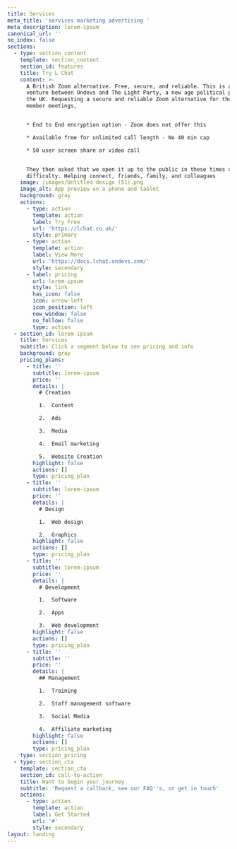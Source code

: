 ```yaml
---
title: Services
meta_title: 'services marketing advertising '
meta_description: lorem-ipsum
canonical_url: ''
no_index: false
sections:
  - type: section_content
    template: section_content
    section_id: features
    title: Try L Chat
    content: >-
      A British Zoom alternative. Free, secure, and reliable. This is a joint
      venture between Ondevs and The Light Party, a new age political party for
      the UK. Requesting a secure and reliable Zoom alternative for their party
      member meetings, 


      * End to End encryption option - Zoom does not offer this

      * Available free for unlimited call length - No 40 min cap

      * 50 user screen share or video call


      They then asked that we open it up to the public in these times of
      difficulty. Helping connect, friends, family, and colleagues
    image: /images/Untitled design (51).png
    image_alt: App preview on a phone and tablet
    background: gray
    actions:
      - type: action
        template: action
        label: Try Free
        url: 'https://lchat.co.uk/'
        style: primary
      - type: action
        template: action
        label: View More
        url: 'https://docs.lchat.ondevs.com/'
        style: secondary
      - label: pricing
        url: lorem-ipsum
        style: link
        has_icon: false
        icon: arrow-left
        icon_position: left
        new_window: false
        no_follow: false
        type: action
  - section_id: lorem-ipsum
    title: Services
    subtitle: Click a segment below to see pricing and info
    background: gray
    pricing_plans:
      - title: ''
        subtitle: lorem-ipsum
        price: ''
        details: |
          # Creation

          1.  Content

          2.  Ads

          3.  Media

          4.  Email marketing 

          5.  Website Creation
        highlight: false
        actions: []
        type: pricing_plan
      - title: ''
        subtitle: lorem-ipsum
        price: ''
        details: |
          # Design

          1.  Web design

          2.  Graphics
        highlight: false
        actions: []
        type: pricing_plan
      - title: ''
        subtitle: lorem-ipsum
        price: ''
        details: |
          # Development

          1.  Software

          2.  Apps

          3.  Web development
        highlight: false
        actions: []
        type: pricing_plan
      - title: ''
        subtitle: ''
        price: ''
        details: |
          ## Management

          1.  Training

          2.  Staff management software

          3.  Social Media

          4.  Affiliate marketing
        highlight: false
        actions: []
        type: pricing_plan
    type: section_pricing
  - type: section_cta
    template: section_cta
    section_id: call-to-action
    title: Want to begin your journey
    subtitle: 'Request a callback, see our FAQ''s, or get in touch'
    actions:
      - type: action
        template: action
        label: Get Started
        url: '#'
        style: secondary
layout: landing
---
```

